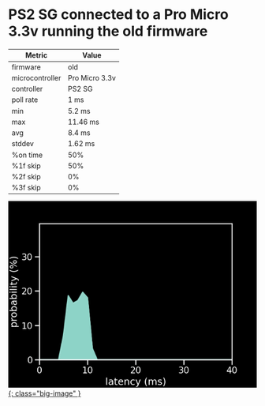 # PS2 SG connected to a Pro Micro 3.3v running the old firmware

| Metric          | Value          |
| --------------- | -------------- |
| firmware        | old            |
| microcontroller | Pro Micro 3.3v |
| controller      | PS2 SG         |
| poll rate       | 1 ms           |
| min             | 5.2 ms         |
| max             | 11.46 ms       |
| avg             | 8.4 ms         |
| stddev          | 1.62 ms        |
| %on time        | 50%            |
| %1f skip        | 50%            |
| %2f skip        | 0%             |
| %3f skip        | 0%             |

[![Graph](../../assets/images/results/ardwiino_ps2_guitar_micro_3v3.png){: class="big-image" }](../../assets/images/results/ardwiino_ps2_guitar_micro_3v3.png)
